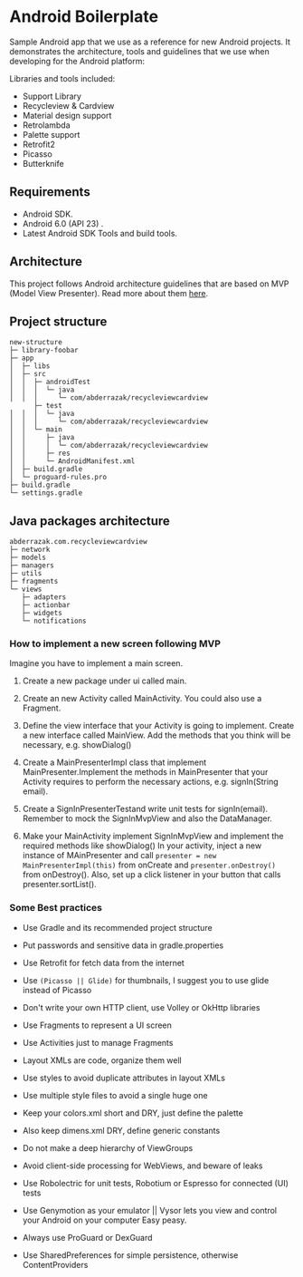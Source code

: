 # Android Boilerplate

Sample Android app that we use as a reference for new Android projects. It demonstrates the architecture, tools and guidelines that we use when developing for the Android platform:

Libraries and tools included:

- Support Library
- Recycleview & Cardview
- Material design support
- Retrolambda
- Palette support
- Retrofit2
- Picasso
- Butterknife

## Requirements
- Android SDK.
- Android 6.0 (API 23) .
- Latest Android SDK Tools and build tools.

## Architecture
This project follows Android architecture guidelines that are based on MVP (Model View Presenter). Read more about them [here](http://hannesdorfmann.com/mosby/mvp/).

## Project structure
```
new-structure
├─ library-foobar
├─ app
│  ├─ libs
│  ├─ src
│  │  ├─ androidTest
│  │  │  └─ java
│  │  │     └─ com/abderrazak/recycleviewcardview
      ├─ test
│  │  │  └─ java
│  │  │     └─ com/abderrazak/recycleviewcardview
│  │  └─ main
│  │     ├─ java
│  │     │  └─ com/abderrazak/recycleviewcardview
│  │     ├─ res
│  │     └─ AndroidManifest.xml
│  ├─ build.gradle
│  └─ proguard-rules.pro
├─ build.gradle
└─ settings.gradle
```
## Java packages architecture

```
abderrazak.com.recycleviewcardview
├─ network
├─ models
├─ managers
├─ utils
├─ fragments
└─ views
   ├─ adapters
   ├─ actionbar
   ├─ widgets
   └─ notifications
```
### How to implement a new screen following MVP
Imagine you have to implement a main screen.

1. Create a new package under ui called main.

2. Create an new Activity called MainActivity. You could also use a Fragment.

3. Define the view interface that your Activity is going to implement. Create a new interface called MainView. Add the methods that you think will be necessary, e.g. showDialog()

4. Create a MainPresenterImpl class that implement MainPresenter.Implement the methods in MainPresenter that your Activity requires to perform the necessary actions, e.g. signIn(String email).

5. Create a SignInPresenterTestand write unit tests for signIn(email). Remember to mock the SignInMvpView and also the DataManager.

6. Make your MainActivity implement SignInMvpView and implement the required methods like showDialog()
In your activity, inject a new instance of MAinPresenter and call ``` presenter = new MainPresenterImpl(this) ``` from onCreate and ``` presenter.onDestroy() ``` from onDestroy(). Also, set up a click listener in your button that calls presenter.sortList().

### Some Best practices

- Use Gradle and its recommended project structure

- Put passwords and sensitive data in gradle.properties

- Use Retrofit for fetch data from the internet

- Use ```(Picasso || Glide)``` for thumbnails, I suggest you to use glide instead of Picasso

- Don't write your own HTTP client, use Volley or OkHttp libraries

- Use Fragments to represent a UI screen

- Use Activities just to manage Fragments

- Layout XMLs are code, organize them well

- Use styles to avoid duplicate attributes in layout XMLs

- Use multiple style files to avoid a single huge one

- Keep your colors.xml short and DRY, just define the palette

- Also keep dimens.xml DRY, define generic constants

- Do not make a deep hierarchy of ViewGroups

- Avoid client-side processing for WebViews, and beware of leaks

- Use Robolectric for unit tests, Robotium or Espresso for connected (UI) tests

- Use Genymotion as your emulator || Vysor lets you view and control your Android on your computer Easy peasy. 

- Always use ProGuard or DexGuard

- Use SharedPreferences for simple persistence, otherwise ContentProviders

